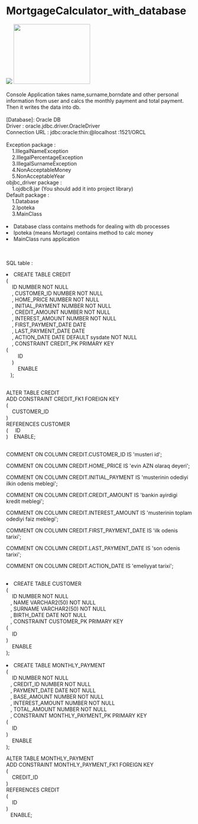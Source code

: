 # MortgageCalculator_with_database
 <div><img src="https://www.oracle.com/webfolder/technetwork/tutorials/obe/db/12c/r1/odb_quickstart/images/oracle%20database.gif">
 <img  height="162px" width="207px" style="display:inline;" src="https://www.ophtek.com/wp-content/uploads/2014/08/java_tech.jpg">
<div> <br>
Console Application takes name,surname,borndate and other personal information from user and calcs the monthly payment and total payment.
Then it writes the data into db.<br>
<br>
[Database]: Oracle DB <br>
Driver : oracle.jdbc.driver.OracleDriver <br>
Connection URL : jdbc:oracle:thin:@localhost <or ip>:1521/ORCL <br>
 </strong>
<br>
Exception package : <br>
              &nbsp;    &nbsp;  1.IllegalNameException <br>
              &nbsp;    &nbsp;  2.IllegalPercentageException <br>
              &nbsp;    &nbsp;  3.IllegalSurnameException <br>
              &nbsp;    &nbsp;  4.NonAcceptableMoney <br>
              &nbsp;    &nbsp;  5.NonAcceptableYear <br>
objbc_driver package : <br>
              &nbsp;    &nbsp; 1.ojdbc8.jar (You should add it into project library) <br>
Default package : <br>
              &nbsp; &nbsp;  1.Database <br>
              &nbsp; &nbsp;   2.Ipoteka <br>
              &nbsp;  &nbsp;   3.MainClass <br>
                   <br>
<li>Database class contains methods for dealing with db processes <br></li>
<li>Ipoteka (means Mortage) contains method to calc money <br></li>
<li>MainClass runs application <br></li> 
 <br><br>
 
SQL table : <br>
<li>
CREATE TABLE CREDIT <br>
(<br>
  &nbsp;  &nbsp; ID NUMBER NOT NULL <br>
 &nbsp;  &nbsp; , CUSTOMER_ID NUMBER NOT NULL <br>
 &nbsp;  &nbsp; , HOME_PRICE NUMBER NOT NULL <br>
 &nbsp;  &nbsp; , INITIAL_PAYMENT NUMBER NOT NULL <br>
 &nbsp;  &nbsp; , CREDIT_AMOUNT NUMBER NOT NULL <br>
 &nbsp;  &nbsp; , INTEREST_AMOUNT NUMBER NOT NULL <br>
 &nbsp;  &nbsp; , FIRST_PAYMENT_DATE DATE <br>
 &nbsp;  &nbsp; , LAST_PAYMENT_DATE DATE <br>
 &nbsp;  &nbsp; , ACTION_DATE DATE DEFAULT sysdate NOT NULL <br>
 &nbsp;  &nbsp; , CONSTRAINT CREDIT_PK PRIMARY KEY <br>
  (<br>
 &nbsp;  &nbsp; &nbsp;  &nbsp;    ID <br>
  &nbsp;  &nbsp; )<br>
  &nbsp;  &nbsp; &nbsp;  &nbsp; ENABLE <br>
 &nbsp;  &nbsp;);<br><br>

ALTER TABLE CREDIT <br>
ADD CONSTRAINT CREDIT_FK1 FOREIGN KEY<br>
(<br>
 &nbsp;  &nbsp;  CUSTOMER_ID <br>
)<br>
REFERENCES CUSTOMER<br>
(
 &nbsp;  &nbsp;  ID <br>
)
 &nbsp;  &nbsp;ENABLE;<br><br>

COMMENT ON COLUMN CREDIT.CUSTOMER_ID IS 'musteri id';

COMMENT ON COLUMN CREDIT.HOME_PRICE IS 'evin AZN olaraq deyeri';

COMMENT ON COLUMN CREDIT.INITIAL_PAYMENT IS 'musterinin odediyi ilkin odenis meblegi';

COMMENT ON COLUMN CREDIT.CREDIT_AMOUNT IS 'bankin ayirdigi kredit meblegi';

COMMENT ON COLUMN CREDIT.INTEREST_AMOUNT IS 'musterinin toplam odediyi faiz meblegi';

COMMENT ON COLUMN CREDIT.FIRST_PAYMENT_DATE IS 'ilk odenis tarixi';

COMMENT ON COLUMN CREDIT.LAST_PAYMENT_DATE IS 'son odenis tarixi';

COMMENT ON COLUMN CREDIT.ACTION_DATE IS 'emeliyyat tarixi';
</li>
<br>
<li>
CREATE TABLE CUSTOMER <br>
(<br>
 &nbsp;  &nbsp;  ID NUMBER NOT NULL <br>
 &nbsp;  &nbsp;, NAME VARCHAR2(50) NOT NULL <br>
 &nbsp;  &nbsp;, SURNAME VARCHAR2(50) NOT NULL <br>
 &nbsp;  &nbsp;, BIRTH_DATE DATE NOT NULL <br>
 &nbsp;  &nbsp;, CONSTRAINT CUSTOMER_PK PRIMARY KEY <br>
  (<br>
  &nbsp;  &nbsp;   ID <br>
  )<br>
 &nbsp;  &nbsp;  ENABLE <br>
);</li><br>

 <li>
 CREATE TABLE MONTHLY_PAYMENT <br>
(<br>
 &nbsp;  &nbsp; ID NUMBER NOT NULL <br>
&nbsp;  &nbsp;, CREDIT_ID NUMBER NOT NULL <br>
&nbsp;  &nbsp;, PAYMENT_DATE DATE NOT NULL <br>
&nbsp;  &nbsp;, BASE_AMOUNT NUMBER NOT NULL <br>
&nbsp;  &nbsp;, INTEREST_AMOUNT NUMBER NOT NULL <br>
&nbsp;  &nbsp;, TOTAL_AMOUNT NUMBER NOT NULL <br>
&nbsp;  &nbsp;, CONSTRAINT MONTHLY_PAYMENT_PK PRIMARY KEY <br>
  (<br>
 &nbsp;  &nbsp;   ID <br>
  )<br>
&nbsp;  &nbsp;  ENABLE <br>
);<br>

ALTER TABLE MONTHLY_PAYMENT<br>
ADD CONSTRAINT MONTHLY_PAYMENT_FK1 FOREIGN KEY<br>
(<br>
&nbsp;  &nbsp;  CREDIT_ID <br>
)<br>
REFERENCES CREDIT<br>
(<br>
&nbsp;  &nbsp;  ID <br>
)<br>
&nbsp;  &nbsp;ENABLE;<br>
 </li>
